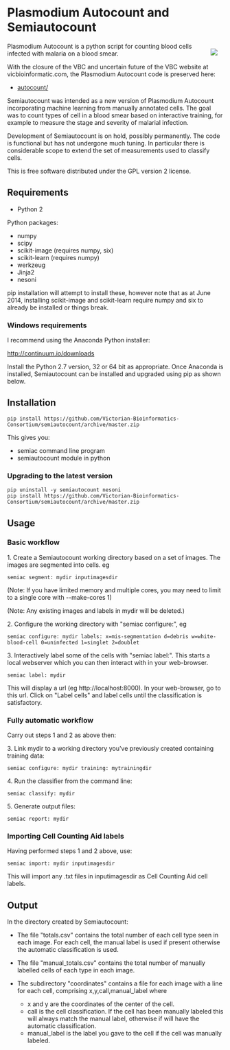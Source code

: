 # Plasmodium Autocount and Semiautocount

<div style="float: right; margin: 1em">
<img src="autocount-output-sample.png"/>
</div>

Plasmodium Autocount is a python script for counting blood cells infected with malaria on a blood smear.

With the closure of the VBC and uncertain future of the VBC website at vicbioinformatic.com, the Plasmodium Autocount code is preserved here:

* [autocount/](autocount/)

Semiautocount was intended as a new version of Plasmodium Autocount incorporating machine learning from manually annotated cells. The goal was to count types of cell in a blood smear based on interactive training, for example to measure the stage and severity of malarial infection.

Development of Semiautocount is on hold, possibly permanently. The code is functional but has not undergone much tuning. In particular there is considerable scope to extend the set of measurements used to classify cells.

This is free software distributed under the GPL version 2 license.

## Requirements

- Python 2

Python packages:

- numpy
- scipy
- scikit-image (requires numpy, six)
- scikit-learn (requires numpy)
- werkzeug
- Jinja2
- nesoni

pip installation will attempt to install these, however note that
as at June 2014, installing scikit-image and scikit-learn require
numpy and six to already be installed or things break.

### Windows requirements

I recommend using the Anaconda Python installer:

http://continuum.io/downloads

Install the Python 2.7 version, 32 or 64 bit as appropriate. Once
Anaconda is installed, Semiautocount can be installed and upgraded
using pip as shown below.


## Installation

    pip install https://github.com/Victorian-Bioinformatics-Consortium/semiautocount/archive/master.zip

This gives you:

- semiac command line program  
- semiautocount module in python

### Upgrading to the latest version

    pip uninstall -y semiautocount nesoni
    pip install https://github.com/Victorian-Bioinformatics-Consortium/semiautocount/archive/master.zip


## Usage

### Basic workflow

1\. Create a Semiautocount working directory based on a set of images.
The images are segmented into cells. eg

    semiac segment: mydir inputimagesdir

(Note: If you have limited memory and multiple cores, you may need
to limit to a single core with --make-cores 1)

(Note: Any existing images and labels in mydir will be deleted.)

2\. Configure the working directory with "semiac configure:", eg

    semiac configure: mydir labels: x=mis-segmentation d=debris w=white-blood-cell 0=uninfected 1=singlet 2=doublet

3\. Interactively label some of the cells with "semiac label:". This starts a
local webserver which you can then interact with in your web-browser.

    semiac label: mydir

This will display a url (eg http://localhost:8000). In your web-browser, go to this url.
Click on "Label cells" and label cells until the classification is satisfactory.


### Fully automatic workflow

Carry out steps 1 and 2 as above then:

3\. Link mydir to a working directory you've previously created containing training data:

    semiac configure: mydir training: mytrainingdir

4\. Run the classifier from the command line:

    semiac classify: mydir

5\. Generate output files:

    semiac report: mydir


### Importing Cell Counting Aid labels

Having performed steps 1 and 2 above, use:

    semiac import: mydir inputimagesdir

This will import any .txt files in inputimagesdir as Cell Counting Aid cell labels.


## Output

In the directory created by Semiautocount:

* The file "totals.csv" contains the total number of each cell type
  seen in each image.
  For each cell, the manual label is used if present
  otherwise the automatic classification is used.

* The file "manual_totals.csv" contains the total number of manually labelled
  cells of each type in each image.

* The subdirectory "coordinates" contains a file for each image with a line
  for each cell, comprising x,y,call,manual_label where
  * x and y are the coordinates of the center of the cell.
  * call is the cell classification.
    If the cell has been manually labeled
    this will always match the manual label,
    otherwise if will have the automatic classification.
  * manual_label is the label you gave to the cell if the cell was manually labeled.
